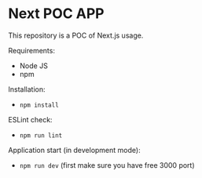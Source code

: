 # Next POC APP

This repository is a POC of Next.js usage.

Requirements:

- Node JS
- npm

Installation:

- `npm install`

ESLint check:

- `npm run lint`

Application start (in development mode):

- `npm run dev` (first make sure you have free 3000 port) 